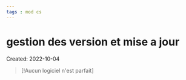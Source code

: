 ```yaml
---
tags : mod cs
---
```

# gestion des version et mise a jour
Created: 2022-10-04

>[!Aucun logiciel n'est parfait]

